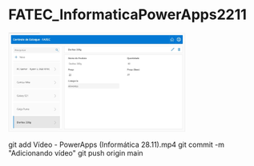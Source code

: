 # FATEC_InformaticaPowerApps2211

<img src="FATEC_InformaticaPowerApps2211.jpg" width="70%" height="70%">

git add Vídeo - PowerApps (Informática 28.11).mp4
git commit -m "Adicionando vídeo"
git push origin main

